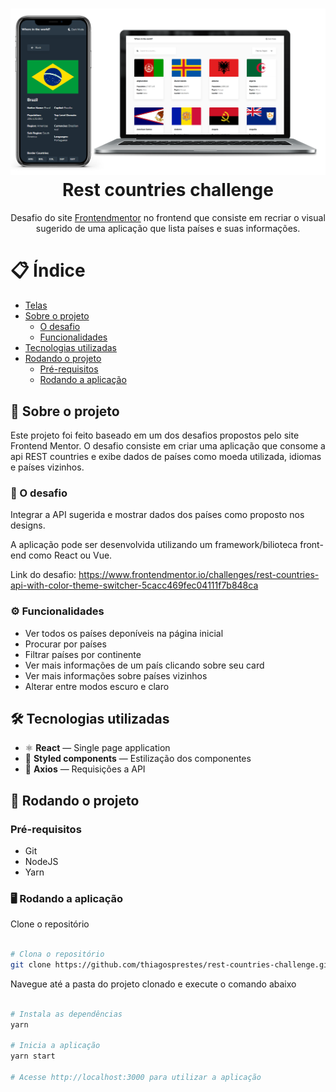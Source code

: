 <h1 align="center">
<img src="mockup-template-rest-countries.png" alt="rest-countries-challenge">
<br>
Rest countries challenge
</h1>

<p align="center">Desafio do site <a href="https://www.frontendmentor.io/challenges/rest-countries-api-with-color-theme-switcher-5cacc469fec04111f7b848ca" target="_blank">Frontendmentor</a> no frontend que consiste em recriar o visual sugerido de uma aplicação que lista países e suas informações.</p>

# 📋 Índice

- [Telas](#-Telas)
- [Sobre o projeto](#-Sobre-o-projeto)
  - [O desafio](#-O-desafio)
  - [Funcionalidades](#-Funcionalidades)
- [Tecnologias utilizadas](#-Tecnologias-utilizadas)
- [Rodando o projeto](#-Rodando-o-projeto)
  - [Pré-requisitos](#-Pré-requisitos)
  - [Rodando a aplicação](#-Rodando-a-aplicação)

## 📃 Sobre o projeto

Este projeto foi feito baseado em um dos desafios propostos pelo site Frontend Mentor. O desafio consiste em criar uma aplicação que consome a api REST countries e exibe dados de países como moeda utilizada, idiomas e países vizinhos.

### 🚩 O desafio

Integrar a API sugerida e mostrar dados dos países como proposto nos designs.

A aplicação pode ser desenvolvida utilizando um framework/bilioteca front-end como React ou Vue.

Link do desafio: https://www.frontendmentor.io/challenges/rest-countries-api-with-color-theme-switcher-5cacc469fec04111f7b848ca

### ⚙ Funcionalidades

- Ver todos os países deponíveis na página inicial
- Procurar por países
- Filtrar países por continente
- Ver mais informações de um país clicando sobre seu card
- Ver mais informações sobre países vizinhos
- Alterar entre modos escuro e claro

## 🛠 Tecnologias utilizadas

- ⚛️ **React** — Single page application
- 💅 **Styled components** — Estilização dos componentes
- 📡 **Axios** — Requisições a API

## 🚀 Rodando o projeto

### Pré-requisitos

- Git
- NodeJS
- Yarn

### 🖥 Rodando a aplicação

Clone o repositório

```bash

# Clona o repositório
git clone https://github.com/thiagosprestes/rest-countries-challenge.git

```

Navegue até a pasta do projeto clonado e execute o comando abaixo

```bash

# Instala as dependências
yarn

# Inicia a aplicação
yarn start

# Acesse http://localhost:3000 para utilizar a aplicação

```
